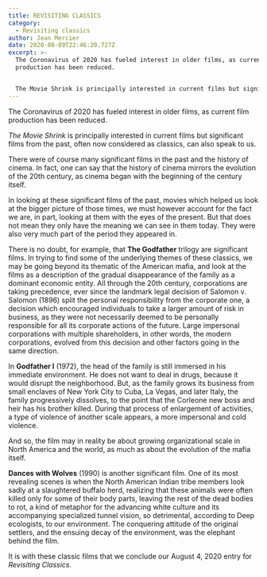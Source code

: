 ```yaml
---
title: REVISITING CLASSICS
category:
  - Revisiting classics
author: Jean Mercier
date: 2020-08-09T22:46:20.727Z
excerpt: >-
  The Coronavirus of 2020 has fueled interest in older films, as current film
  production has been reduced.


  The Movie Shrink is principally interested in current films but significant films from the past, often now considered as classics, can also speak to us.
---
```

The Coronavirus of 2020 has fueled interest in older films, as current film production has been reduced.

*The Movie Shrink* is principally interested in current films but significant films from the past, often now considered as classics, can also speak to us.

There were of course many significant films in the past and the history of cinema. In fact, one can say that the history of cinema mirrors the evolution of the 20th century, as cinema began with the beginning of the century itself.

In looking at these significant films of the past, movies which helped us look at the bigger picture of those times, we must however account for the fact we are, in part, looking at them with the eyes of the present. But that does not mean they only have the meaning we can see in them today. They were also very much part of the period they appeared in.

There is no doubt, for example, that **The Godfather** trilogy are significant films. In trying to find some of the underlying themes of these classics, we may be going beyond its thematic of the American mafia, and look at the films as a description of the gradual disappearance of the family as a dominant economic entity. All through the 20th century, corporations are taking precedence, ever since the landmark legal decision of Salomon v. Salomon (1896) split the personal responsibility from the corporate one, a decision which encouraged individuals to take a larger amount of risk in business, as they were not necessarily deemed to be personally responsible for all its corporate actions of the future. Large impersonal corporations with multiple shareholders, in other words, the modern corporations, evolved from this decision and other factors going in the same direction.

In **Godfather I** (1972), the head of the family is still immersed in his immediate environment. He does not want to deal in drugs, because it would disrupt the neighborhood. But, as the family grows its business from small enclaves of New York City to Cuba, La Vegas, and later Italy, the family progressively dissolves, to the point that the Corleone new boss and heir has his brother killed. During that process of enlargement of activities, a type of violence of another scale appears, a more impersonal and cold violence.

And so, the film may in reality be about growing organizational scale in North America and the world, as much as about the evolution of the mafia itself.



**Dances with Wolves** (1990) is another significant film. One of its most revealing scenes is when the North American Indian tribe members look sadly at a slaughtered buffalo herd, realizing that these animals were often killed only for some of their body parts, leaving the rest of the dead bodies to rot, a kind of metaphor for the advancing white culture and its accompanying specialized tunnel vision, so detrimental, according to Deep ecologists, to our environment. The conquering attitude of the original settlers, and the ensuing decay of the environment, was the elephant behind the film.



It is with these classic films that we conclude our August 4, 2020 entry for *Revisiting Classics.*